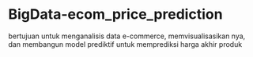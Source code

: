 # BigData-ecom_price_prediction
bertujuan untuk menganalisis data e-commerce, memvisualisasikan nya, dan membangun model prediktif untuk memprediksi harga akhir produk
